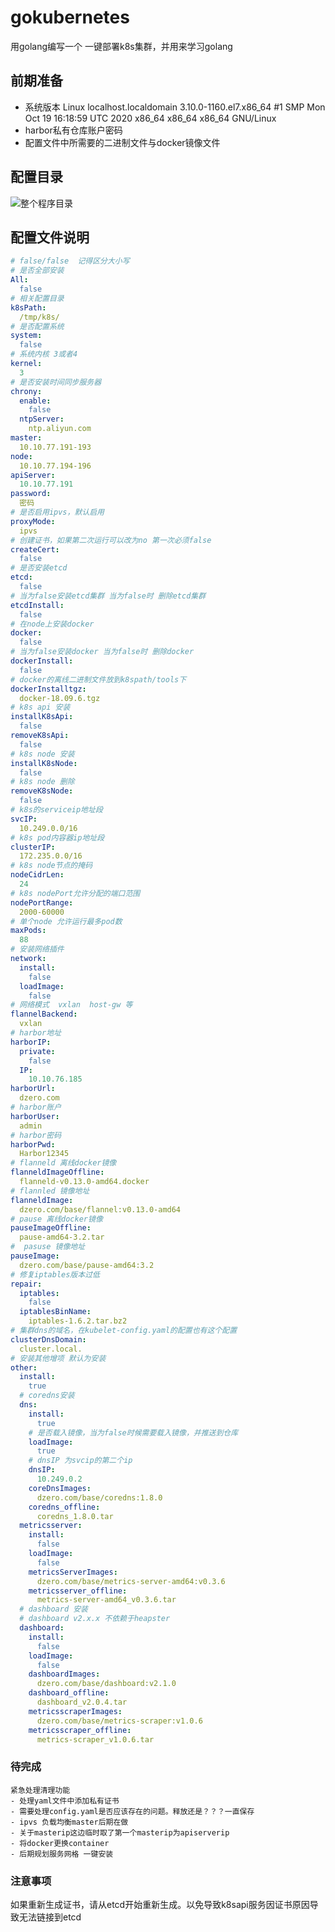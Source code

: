 # gokubernetes
用golang编写一个 一键部署k8s集群，并用来学习golang

## 前期准备
- 系统版本
    Linux localhost.localdomain 3.10.0-1160.el7.x86_64 #1 SMP Mon Oct 19 16:18:59 UTC 2020 x86_64 x86_64 x86_64 GNU/Linux
- harbor私有仓库账户密码
- 配置文件中所需要的二进制文件与docker镜像文件
## 配置目录
![整个程序目录](https://github.com/liichao/gokubernetes/blob/main/images/FileTree.jpg)
## 配置文件说明
```yaml
# false/false  记得区分大小写
# 是否全部安装
All:
  false
# 相关配置目录
k8sPath:
  /tmp/k8s/
# 是否配置系统
system:
  false
# 系统内核 3或者4
kernel:
  3
# 是否安装时间同步服务器
chrony:
  enable:
    false
  ntpServer:
    ntp.aliyun.com
master:
  10.10.77.191-193
node:
  10.10.77.194-196
apiServer:
  10.10.77.191
password:
  密码
# 是否启用ipvs，默认启用
proxyMode:
  ipvs
# 创建证书，如果第二次运行可以改为no 第一次必须false
createCert:
  false
# 是否安装etcd
etcd:
  false
# 当为false安装etcd集群 当为false时 删除etcd集群
etcdInstall:
  false
# 在node上安装docker
docker:
  false
# 当为false安装docker 当为false时 删除docker
dockerInstall:
  false
# docker的离线二进制文件放到k8spath/tools下
dockerInstalltgz:
  docker-18.09.6.tgz
# k8s api 安装
installK8sApi:
  false
removeK8sApi:
  false
# k8s node 安装
installK8sNode:
  false
# k8s node 删除
removeK8sNode:
  false
# k8s的serviceip地址段
svcIP:
  10.249.0.0/16
# k8s pod内容器ip地址段
clusterIP:
  172.235.0.0/16
# k8s node节点的掩码
nodeCidrLen:
  24
# k8s nodePort允许分配的端口范围
nodePortRange:
  2000-60000
# 单个node 允许运行最多pod数
maxPods:
  88
# 安装网络插件
network:
  install:
    false
  loadImage:
    false
# 网络模式  vxlan  host-gw 等
flannelBackend:
  vxlan
# harbor地址
harborIP:
  private:
    false
  IP:
    10.10.76.185
harborUrl:
  dzero.com
# harbor账户
harborUser:
  admin
# harbor密码
harborPwd:
  Harbor12345
# flanneld 离线docker镜像
flanneldImageOffline:
  flanneld-v0.13.0-amd64.docker
# flannled 镜像地址
flanneldImage:
  dzero.com/base/flannel:v0.13.0-amd64
# pause 离线docker镜像
pauseImageOffline:
  pause-amd64-3.2.tar
#  pasuse 镜像地址
pauseImage:
  dzero.com/base/pause-amd64:3.2
# 修复iptables版本过低
repair:
  iptables:
    false
  iptablesBinName:
    iptables-1.6.2.tar.bz2
# 集群dns的域名，在kubelet-config.yaml的配置也有这个配置
clusterDnsDomain:
  cluster.local.
# 安装其他增项 默认为安装 
other:
  install:
    true
  # coredns安装
  dns:
    install:
      true
    # 是否载入镜像，当为false时候需要载入镜像，并推送到仓库
    loadImage:
      true
    # dnsIP 为svcip的第二个ip
    dnsIP:
      10.249.0.2
    coreDnsImages:
      dzero.com/base/coredns:1.8.0
    coredns_offline:
      coredns_1.8.0.tar
  metricsserver:
    install:
      false
    loadImage:
      false
    metricsServerImages:
      dzero.com/base/metrics-server-amd64:v0.3.6
    metricsserver_offline:
      metrics-server-amd64_v0.3.6.tar
  # dashboard 安装
  # dashboard v2.x.x 不依赖于heapster
  dashboard:
    install:
      false
    loadImage:
      false
    dashboardImages:
      dzero.com/base/dashboard:v2.1.0
    dashboard_offline:
      dashboard_v2.0.4.tar
    metricsscraperImages:
      dzero.com/base/metrics-scraper:v1.0.6
    metricsscraper_offline:
      metrics-scraper_v1.0.6.tar
```

### 待完成
    紧急处理清理功能
    - 处理yaml文件中添加私有证书
    - 需要处理config.yaml是否应该存在的问题。释放还是？？？一直保存
    - ipvs 负载均衡master后期在做
    - 关于masterip这边临时取了第一个masterip为apiserverip
    - 将docker更换container
    - 后期规划服务网格 一键安装

### 注意事项
如果重新生成证书，请从etcd开始重新生成。以免导致k8sapi服务因证书原因导致无法链接到etcd
